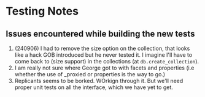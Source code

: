 
# Testing Notes

## Issues encountered while building the new tests


1. (240906) I had to remove the size option on the collection, that looks like a hack GOB introduced but he never tested it. I imagine I'll have to come back to (size support) in the collections (at `db.create_collection`).
2. I am really not sure where George got to with facets and properties (i.e whether the use of _proxied or properties is the way to go.)
3. Replicants seems to be borked. WOrkign through it. But we'll need proper unit tests on all the interface, which we have yet to get.